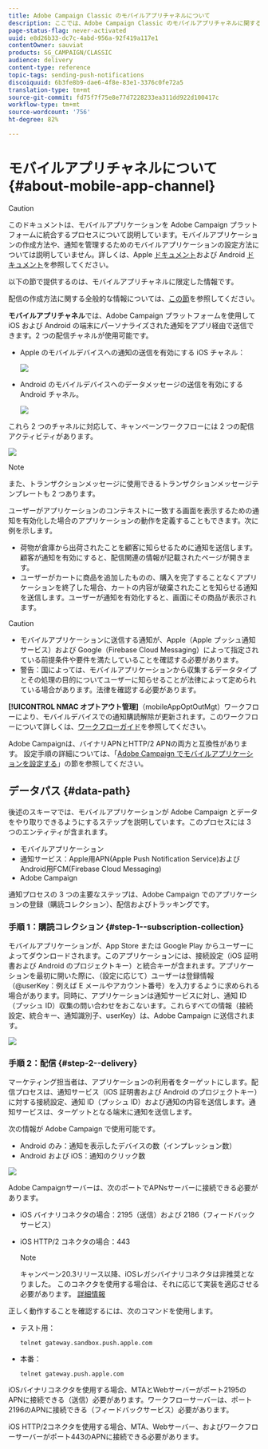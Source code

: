 ```yaml
---
title: Adobe Campaign Classic のモバイルアプリチャネルについて
description: ここでは、Adobe Campaign Classic のモバイルアプリチャネルに関する一般情報を提供します。
page-status-flag: never-activated
uuid: e8d26b33-dc7c-4abd-956a-92f419a117e1
contentOwner: sauviat
products: SG_CAMPAIGN/CLASSIC
audience: delivery
content-type: reference
topic-tags: sending-push-notifications
discoiquuid: 6b3fe8b9-dae6-4f8e-83e1-3376c0fe72a5
translation-type: tm+mt
source-git-commit: fd75f7f75e8e77d7228233ea311dd922d100417c
workflow-type: tm+mt
source-wordcount: '756'
ht-degree: 82%

---
```



# モバイルアプリチャネルについて{#about-mobile-app-channel}

>[!CAUTION]
>
>このドキュメントは、モバイルアプリケーションを Adobe Campaign プラットフォームに統合するプロセスについて説明しています。モバイルアプリケーションの作成方法や、通知を管理するためのモバイルアプリケーションの設定方法については説明していません。詳しくは、Apple [ドキュメント](https://developer.apple.com/jp/)および Android [ドキュメント](https://developer.android.com/index.html)を参照してください。

以下の節で提供するのは、モバイルアプリチャネルに限定した情報です。

配信の作成方法に関する全般的な情報については、[この節](../../delivery/using/steps-about-delivery-creation-steps.md)を参照してください。

**モバイルアプリチャネル**&#x200B;では、Adobe Campaign プラットフォームを使用して iOS および Android の端末にパーソナライズされた通知をアプリ経由で送信できます。2 つの配信チャネルが使用可能です。

* Apple のモバイルデバイスへの通知の送信を有効にする iOS チャネル：

   ![](assets/nmac_intro_2.png)

* Android のモバイルデバイスへのデータメッセージの送信を有効にする Android チャネル。

   ![](assets/nmac_intro_1.png)

これら 2 つのチャネルに対応して、キャンペーンワークフローには 2 つの配信アクティビティがあります。

![](assets/nmac_intro_3.png)

>[!NOTE]
>
>また、トランザクションメッセージに使用できるトランザクションメッセージテンプレートも 2 つあります。

ユーザーがアプリケーションのコンテキストに一致する画面を表示するための通知を有効化した場合のアプリケーションの動作を定義することもできます。次に例を示します。

* 荷物が倉庫から出荷されたことを顧客に知らせるために通知を送信します。顧客が通知を有効にすると、配信関連の情報が記載されたページが開きます。
* ユーザーがカートに商品を追加したものの、購入を完了することなくアプリケーションを終了した場合、カートの内容が破棄されたことを知らせる通知を送信します。ユーザーが通知を有効化すると、画面にその商品が表示されます。

>[!CAUTION]
>
>* モバイルアプリケーションに送信する通知が、Apple（Apple プッシュ通知サービス）および Google（Firebase Cloud Messaging）によって指定されている前提条件や要件を満たしていることを確認する必要があります。
>* 警告：国によっては、モバイルアプリケーションから収集するデータタイプとその処理の目的についてユーザーに知らせることが法律によって定められている場合があります。法律を確認する必要があります。


**[!UICONTROL NMAC オプトアウト管理]**（mobileAppOptOutMgt）ワークフローにより、モバイルデバイスでの通知購読解除が更新されます。このワークフローについて詳しくは、[ワークフローガイド](../../workflow/using/mobile-app-channel.md)を参照してください。

Adobe Campaignは、バイナリAPNとHTTP/2 APNの両方と互換性があります。 設定手順の詳細については、「[Adobe Campaign でモバイルアプリケーションを設定する](../../delivery/using/configuring-the-mobile-application.md)」の節を参照してください。

## データパス {#data-path}

後述のスキーマでは、モバイルアプリケーションが Adobe Campaign とデータをやり取りできるようにするステップを説明しています。このプロセスには 3 つのエンティティが含まれます。

* モバイルアプリケーション
* 通知サービス：Apple用APN(Apple Push Notification Service)およびAndroid用FCM(Firebase Cloud Messaging)
* Adobe Campaign

通知プロセスの 3 つの主要なステップは、Adobe Campaign でのアプリケーションの登録（購読コレクション）、配信およびトラッキングです。

### 手順 1：購読コレクション {#step-1--subscription-collection}

モバイルアプリケーションが、App Store または Google Play からユーザーによってダウンロードされます。このアプリケーションには、接続設定（iOS 証明書および Android のプロジェクトキー）と統合キーが含まれます。アプリケーションを最初に開いた際に、（設定に応じて）ユーザーは登録情報（@userKey：例えば E メールやアカウント番号）を入力するように求められる場合があります。同時に、アプリケーションは通知サービスに対し、通知 ID（プッシュ ID）収集の問い合わせをおこないます。これらすべての情報（接続設定、統合キー、通知識別子、userKey）は、Adobe Campaign に送信されます。

![](assets/nmac_register_view.png)

### 手順 2：配信 {#step-2--delivery}

マーケティング担当者は、アプリケーションの利用者をターゲットにします。配信プロセスは、通知サービス（iOS 証明書および Android のプロジェクトキー）に対する接続設定、通知 ID（プッシュ ID）および通知の内容を送信します。通知サービスは、ターゲットとなる端末に通知を送信します。

次の情報が Adobe Campaign で使用可能です。

* Android のみ：通知を表示したデバイスの数（インプレッション数）
* Android および iOS：通知のクリック数

![](assets/nmac_delivery_view.png)

Adobe Campaignサーバーは、次のポートでAPNsサーバーに接続できる必要があります。

* iOS バイナリコネクタの場合：2195（送信）および 2186（フィードバックサービス）
* iOS HTTP/2 コネクタの場合：443

   >[!NOTE]
   >
   > キャンペーン20.3リリース以降、iOSレガシバイナリコネクタは非推奨となりました。 このコネクタを使用する場合は、それに応じて実装を適応させる必要があります。 [詳細情報](https://helpx.adobe.com/campaign/kb/migrate-to-http2.html)

正しく動作することを確認するには、次のコマンドを使用します。

* テスト用：

   ```
   telnet gateway.sandbox.push.apple.com
   ```

* 本番：

   ```
   telnet gateway.push.apple.com
   ```

iOSバイナリコネクタを使用する場合、MTAとWebサーバーがポート2195のAPNに接続できる（送信）必要があります。ワークフローサーバーは、ポート2196のAPNに接続できる（フィードバックサービス）必要があります。

iOS HTTP/2コネクタを使用する場合、MTA、Webサーバー、およびワークフローサーバーがポート443のAPNに接続できる必要があります。

